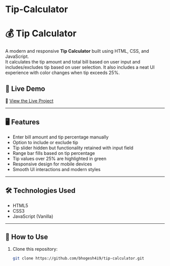 # Tip-Calculator

# 💰 Tip Calculator

A modern and responsive **Tip Calculator** built using HTML, CSS, and JavaScript.  
It calculates the tip amount and total bill based on user input and includes/excludes tip based on user selection. It also includes a neat UI experience with color changes when tip exceeds 25%.

## 🚀 Live Demo

🔗 [View the Live Project](https://bhogesh4i9.github.io/Tip-Calculator/)  
<!-- You can update this link if you deploy the calculator separately -->

---

## 🖥️ Features

- Enter bill amount and tip percentage manually
- Option to include or exclude tip
- Tip slider hidden but functionality retained with input field
- Range bar fills based on tip percentage
- Tip values over 25% are highlighted in green
- Responsive design for mobile devices
- Smooth UI interactions and modern styles

---


## 🛠️ Technologies Used

- HTML5
- CSS3
- JavaScript (Vanilla)

---

## 📂 How to Use

1. Clone this repository:
   ```bash
   git clone https://github.com/bhogesh4i9/tip-calculator.git
